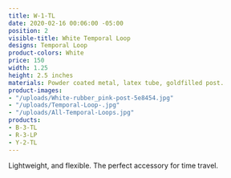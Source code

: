 ```yaml
---
title: W-1-TL
date: 2020-02-16 00:06:00 -05:00
position: 2
visible-title: White Temporal Loop
designs: Temporal Loop
product-colors: White
price: 150
width: 1.25
height: 2.5 inches
materials: Powder coated metal, latex tube, goldfilled post.
product-images:
- "/uploads/White-rubber_pink-post-5e8454.jpg"
- "/uploads/Temporal-Loop-.jpg"
- "/uploads/All-Temporal-Loops.jpg"
products:
- B-3-TL
- R-3-LP
- Y-2-TL
---
```


Lightweight, and flexible. The perfect accessory for time travel. 